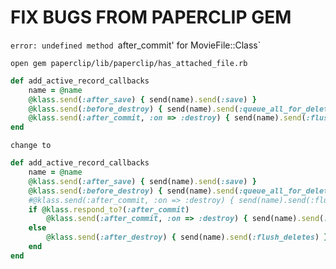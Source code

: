 # FIX BUGS FROM PAPERCLIP GEM
`error: undefined method `after_commit' for MovieFile::Class`

`open gem paperclip/lib/paperclip/has_attached_file.rb`

```ruby
def add_active_record_callbacks
    name = @name
    @klass.send(:after_save) { send(name).send(:save) }
    @klass.send(:before_destroy) { send(name).send(:queue_all_for_delete) }
    @klass.send(:after_commit, :on => :destroy) { send(name).send(:flush_deletes) }
end
```

`change to`

```ruby
def add_active_record_callbacks
    name = @name
    @klass.send(:after_save) { send(name).send(:save) }
    @klass.send(:before_destroy) { send(name).send(:queue_all_for_delete) }
    #@klass.send(:after_commit, :on => :destroy) { send(name).send(:flush_deletes) }
    if @klass.respond_to?(:after_commit)
        @klass.send(:after_commit, :on => :destroy) { send(name).send(:flush_deletes) }
    else
        @klass.send(:after_destroy) { send(name).send(:flush_deletes) }
    end
end
```
